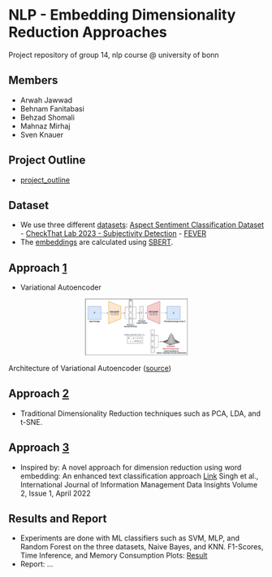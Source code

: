 # NLP - Embedding Dimensionality Reduction Approaches
Project repository of group 14, nlp course @ university of bonn

## Members
- Arwah Jawwad
- Behnam Fanitabasi
- Behzad Shomali
- Mahnaz Mirhaj
- Sven Knauer

## Project Outline
- [project_outline](https://github.com/s-knauer/nlp-edra/tree/main/project_outline)

## Dataset
- We use three different [datasets](https://github.com/s-knauer/nlp-edra/tree/main/datasets): [Aspect Sentiment Classification Dataset](https://github.com/akkarimi/BERT-For-ABSA/tree/master/asc) - [CheckThat Lab 2023 - Subjectivity Detection](https://gitlab.com/checkthat_lab) - [FEVER](https://fever.ai/dataset/fever.html)
- The [embeddings](https://github.com/s-knauer/nlp-edra/tree/main/SBERT) are calculated using [SBERT](https://www.sbert.net/). 

## Approach [1](https://github.com/s-knauer/nlp-edra/tree/main/Approach%201)
- Variational Autoencoder

<p align="center" width="100%">
    <img width="40%" src="/Approach%201/vae.jpg"> 
    <figcaption>Architecture of Variational Autoencoder (<a href="https://learnopencv.com/variational-autoencoder-in-tensorflow/">source</a>)</figcaption>
</p>


## Approach [2](https://github.com/s-knauer/nlp-edra/tree/main/Approach%202)
- Traditional Dimensionality Reduction techniques such as PCA, LDA, and t-SNE.

## Approach [3](https://github.com/s-knauer/nlp-edra/tree/main/Approach%203)
- Inspired by: A novel approach for dimension reduction using word embedding: An enhanced text classification approach [Link](https://www.sciencedirect.com/science/article/pii/S2667096822000052) Singh et al., International Journal of Information Management Data Insights
Volume 2, Issue 1, April 2022


## Results and Report
- Experiments are done with ML classifiers such as SVM, MLP, and Random Forest on the three datasets, Naive Bayes, and KNN. F1-Scores, Time Inference, and Memory Consumption Plots: [Result](https://github.com/s-knauer/nlp-edra/tree/main/plots)
- Report: ...
